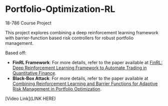 # Portfolio-Optimization-RL
18-786 Course Project

This project explores combining a deep reinforcement learning framework with barrier-function based risk controllers for robust portfolio management.

Based off:
- **FinRL Framework**: For more details, refer to the paper available at [FinRL: Deep Reinforcement Learning Framework to Automate Trading in Quantitative Finance](https://arxiv.org/abs/2111.09395).
- **Black-Box Attack**: For more details, refer to the paper available at [Combining Reinforcement Learning and Barrier Functions for Adaptive Risk Management in Portfolio Optimization](https://arxiv.org/pdf/2306.07013).

[Video Link](LINK HERE)